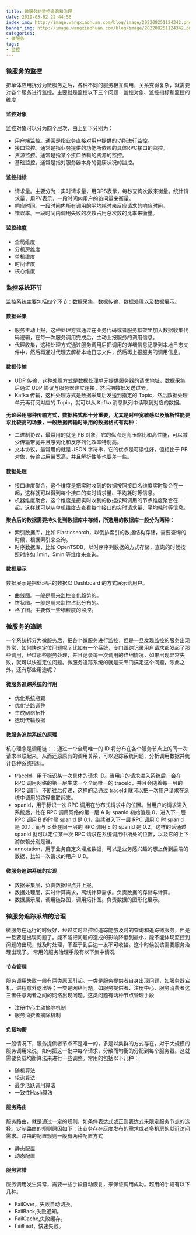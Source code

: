 ```yaml
---
title: 微服务的监控追踪和治理
date: 2019-03-02 22:44:56
index_img: http://image.wangxiaohuan.com/blog/image/202208251124342.png
banner_img: http://image.wangxiaohuan.com/blog/image/202208251124342.png
categories:
- 微服务
tags:
- 监控
---
```


### 微服务的监控

把单体应用拆分为微服务之后，各种不同的服务相互调用，关系变得复杂，就需要对各个服务进行监控。主要就是监控以下三个问题：监控对象、监控指标和监控的维度

#### 监控对象

监控对象可以分为四个层次，由上到下分别为：

* 用户端监控。通常是指业务直接对用户提供的功能进行监控。
* 接口监控。通常是指业务提供的功能所依赖的具体RPC接口的监控。
* 资源监控。通常是指某个接口依赖的资源的监控。
* 基础监控。通常是指对服务器本身的健康状况的监控。

#### 监控指标

* 请求量。主要分为：实时请求量，用QPS表示，每秒查询次数来衡量。统计请求量，用PV表示，一段时间内用户的访问量来衡量。
* 响应时间。一段时间内所有调用的平均耗时来反应请求的响应时间。
* 错误率。一段时间内调用失败的次数占用总次数的比率来衡量。

#### 监控维度

* 全局维度
* 分机房维度
* 单机维度
* 时间维度
* 核心维度

### 监控系统环节

监控系统主要包括四个环节：数据采集、数据传输、数据处理以及数据展示。

#### 数据采集

* 服务主动上报，这种处理方式通过在业务代码或者服务框架里加入数据收集代码逻辑，在每一次服务调用完成后，主动上报服务的调用信息。
* 代理收集，这种处理方式通过服务调用后把调用的详细信息记录到本地日志文件中，然后再通过代理去解析本地日志文件，然后再上报服务的调用信息。

#### 数据传输

* UDP 传输，这种处理方式是数据处理单元提供服务器的请求地址，数据采集后通过 UDP 协议与服务器建立连接，然后把数据发送过去。
* Kafka 传输，这种处理方式是数据采集后发送到指定的 Topic，然后数据处理单元再订阅对应的 Topic，就可以从 Kafka 消息队列中读取到对应的数据。

**无论采用哪种传输方式，数据格式都十分重要，尤其是对带宽敏感以及解析性能要求比较高的场景，一般数据传输时采用的数据格式有两种：**

* 二进制协议，最常用的就是 PB 对象，它的优点是高压缩比和高性能，可以减少传输带宽并且序列化和反序列化效率特别高。
* 文本协议，最常用的就是 JSON 字符串，它的优点是可读性好，但相比于 PB 对象，传输占用带宽高，并且解析性能也要差一些。

#### 数据处理

* 接口维度聚合，这个维度是把实时收到的数据按照接口名维度实时聚合在一起，这样就可以得到每个接口的实时请求量、平均耗时等信息。
* 机器维度聚合，这个维度是把实时收到的数据按照调用的节点维度聚合在一起，这样就可以从单机维度去查看每个接口的实时请求量、平均耗时等信息。

**聚合后的数据需要持久化到数据库中存储，所选用的数据库一般分为两种：**

* 索引数据库，比如 Elasticsearch，以倒排索引的数据结构存储，需要查询的时候，根据索引来查询。
* 时序数据库，比如 OpenTSDB，以时序序列数据的方式存储，查询的时候按照时序如 1min、5min 等维度来查询。

#### 数据展示

数据展示是把处理后的数据以 Dashboard 的方式展示给用户。

* 曲线图。一般是用来监控变化趋势的。
* 饼状图。一般是用来监控占比分布的。
* 格子图。主要做一些细粒度的监控。

### 微服务的追踪

一个系统拆分为微服务后，把各个微服务进行监控，但是一旦发现监控的服务出现异常，如何快速定位问题呢？比如有一个系统，专门跟踪记录用户请求都发起了那些调用，经过那些服务处理，并且记录每一次调用的详细情况，如果出现异常失败，就可以快速定位问题。微服务追踪系统的就是来专门搞定这个问题，除此之外，还有那些用途呢？

#### 微服务追踪系统的作用

* 优化系统瓶颈
* 优化链路调整
* 生成网络拓扑
* 透明传输数据

#### 微服务追踪系统的原理

核心理念是调用链：：通过一个全局唯一的 ID 将分布在各个服务节点上的同一次请求串联起来，从而还原原有的调用关系，可以追踪系统问题、分析调用数据并统计各种系统指标。

* traceId，用于标识某一次具体的请求 ID。当用户的请求进入系统后，会在 RPC 调用网络的第一层生成一个全局唯一的 traceId，并且会随着每一层的 RPC 调用，不断往后传递，这样的话通过 traceId 就可以把一次用户请求在系统中调用的路径串联起来。
* spanId，用于标识一次 RPC 调用在分布式请求中的位置。当用户的请求进入系统后，处在 RPC 调用网络的第一层 A 时 spanId 初始值是 0，进入下一层 RPC 调用 B 的时候 spanId 是 0.1，继续进入下一层 RPC 调用 C 时 spanId 是 0.1.1，而与 B 处在同一层的 RPC 调用 E 的 spanId 是 0.2，这样的话通过 spanId 就可以定位某一次 RPC 请求在系统调用中所处的位置，以及它的上下游依赖分别是谁。
* annotation，用于业务自定义埋点数据，可以是业务感兴趣的想上传到后端的数据，比如一次请求的用户 UID。

#### 微服务追踪系统的实现

* 数据采集层，负责数据埋点并上报。
* 数据处理层，实时计算需求，离线计算需求。负责数据的存储与计算。
* 数据展示层，调用链路图，调用拓扑图。负责数据的图形化展示。

### 微服务追踪系统的治理

微服务在运行的时候好，经过实时监控和追踪能够及时的查询和追踪微服务，但是一旦要是出现问题了。能不能把问题的造成的影响降低到最小，能不能体现监控到问题的出现，就及时处理，不至于到后边一发不可收拾。这个时候就该需要服务治理出现了。
常用的服务治理手段有以下集中情况

#### 节点管理

服务调用失败一般有两类原因引起。一类是服务提供者自身出现问题，如服务器宕机、进程意外退出等；一类是网络问题，如服务提供者、注册中心、服务消费者这三者任意两者之间的网络出现问题。这类问题有两种节点管理手段

* 注册中心主动摘除机制
* 服务消费者摘除机制

#### 负载均衡

一般情况下，服务提供者节点不是唯一的，多是以集群的方式存在，对于大规模的服务调用来说，如何把这一批中每个请求，分散而均衡的分配到每个服务器。这就需要负载均衡算法来进行一些调整。常用的包括以下几种：

* 随机算法
* 轮询算法
* 最少活跃调用算法
* 一致性Hash算法

#### 服务路由

服务路由，就是通过一定的规则，如条件表达式或正则表达式来限定服务节点的选择。定制路由的规则原因如下：该业务存在灰度发布的需求或者多机房的就近访问需求。路由的配置规则一般有两种配置方式

* 静态配置
* 动态配置

#### 服务容错

服务调用发生异常，需要一些手段自动恢复，来保证调用成功。超用的手段有以下几种。

* FailOver，失败自动切换。
* FailBack,失败通知。
* FailCache,失败缓存。
* FailFast，快速失败。
